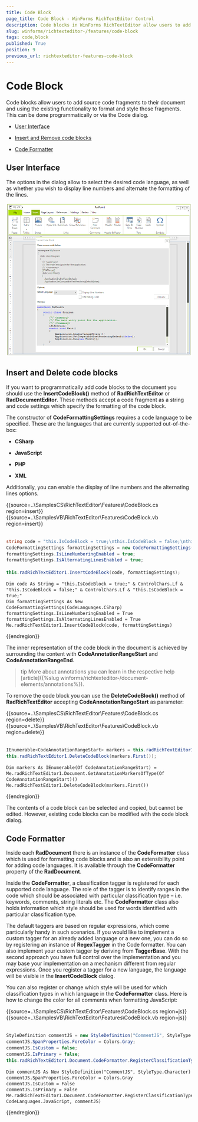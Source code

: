 ```yaml
---
title: Code Block
page_title: Code Block - WinForms RichTextEditor Control
description: Code blocks in WinForms RichTextEditor allow users to add source code fragments to their document and using the existing functionality to format and style those fragments.
slug: winforms/richtexteditor-/features/code-block
tags: code,block
published: True
position: 9
previous_url: richtexteditor-features-code-block
---
```


# Code Block

Code blocks allow users to add source code fragments to their document and using the existing functionality to format and style those fragments. This can be done programmatically or via the Code dialog.
      

* [User Interface](#user-interface)

* [Insert and Remove code blocks](#insert-and-delete-code-blocks)

* [Code Formatter](#code-formatter)

## User Interface

The options in the dialog allow to select the desired code language, as well as whether you wish to display line numbers and alternate the formatting of the lines.

![richtexteditor-features-code-block 001](images/richtexteditor-features-code-block001.png)

## Insert and Delete code blocks

If you want to programmatically add code blocks to the document you should use the __InsertCodeBlock()__ method of __RadRichTextEditor__ or __RadDocumentEditor__. These methods accept a code fragment as a string and code settings which specify the formatting of the code block.
        
The constructor of __CodeFormattingSettings__ requires a code language to be specified. These are the languages that are currently supported out-of-the-box:
        
* **CSharp**

* **JavaScript**

* **PHP**

* **XML**

Additionally, you can enable the display of line numbers and the alternating lines options.

{{source=..\SamplesCS\RichTextEditor\Features\CodeBlock.cs region=insert}} 
{{source=..\SamplesVB\RichTextEditor\Features\CodeBlock.vb region=insert}} 

````C#
            
string code = "this.IsCodeBlock = true;\nthis.IsCodeBlock = false;\nthis.IsCodeBlock = true;";
CodeFormattingSettings formattingSettings = new CodeFormattingSettings(CodeLanguages.CSharp);
formattingSettings.IsLineNumberingEnabled = true;
formattingSettings.IsAlternatingLinesEnabled = true;
            
this.radRichTextEditor1.InsertCodeBlock(code, formattingSettings);

````
````VB.NET
Dim code As String = "this.IsCodeBlock = true;" & ControlChars.Lf & "this.IsCodeBlock = false;" & ControlChars.Lf & "this.IsCodeBlock = true;"
Dim formattingSettings As New CodeFormattingSettings(CodeLanguages.CSharp)
formattingSettings.IsLineNumberingEnabled = True
formattingSettings.IsAlternatingLinesEnabled = True
Me.radRichTextEditor1.InsertCodeBlock(code, formattingSettings)

````

{{endregion}} 

The inner representation of the code block in the document is achieved by surrounding the content with __CodeAnnotationRangeStart__ and __CodeAnnotationRangeEnd__.
        
>tip More about annotations you can learn in the respective help [article]({%slug winforms/richtexteditor-/document-elements/annotations%}).

To remove the code block you can use the __DeleteCodeBlock()__ method of __RadRichTextEditor__ accepting __CodeAnnotationRangeStart__ as parameter:

{{source=..\SamplesCS\RichTextEditor\Features\CodeBlock.cs region=delete}} 
{{source=..\SamplesVB\RichTextEditor\Features\CodeBlock.vb region=delete}} 

````C#
            
IEnumerable<CodeAnnotationRangeStart> markers = this.radRichTextEditor1.Document.GetAnnotationMarkersOfType<CodeAnnotationRangeStart>();
this.radRichTextEditor1.DeleteCodeBlock(markers.First());

````
````VB.NET
Dim markers As IEnumerable(Of CodeAnnotationRangeStart) = Me.radRichTextEditor1.Document.GetAnnotationMarkersOfType(Of CodeAnnotationRangeStart)()
Me.radRichTextEditor1.DeleteCodeBlock(markers.First())

````

{{endregion}} 

The contents of a code block can be selected and copied, but cannot be edited. However, existing code blocks can be modified with the code block dialog.

## Code Formatter

Inside each __RadDocument__ there is an instance of the __CodeFormatter__ class which is used for formatting code blocks and is also an extensibility point for adding code languages. It is available through the __CodeFormatter__ property of the __RadDocument__.
        
Inside the __CodeFormatter__, a classification tagger is registered for each supported code language. The role of the tagger is to identify ranges in the code which should be associated with particular classification type – i.e. keywords, comments, string literals etc. The __CodeFormatter__ class also holds information which style should be used for words identified with particular classification type.        

The default taggers are based on regular expressions, which come particularly handy in such scenarios. If you would like to implement a custom tagger for an already added language or a new one, you can do so by registering an instance of __RegexTagger__ in the Code formatter. You can also implement your custom tagger by deriving from __TaggerBase__. With the second approach you have full control over the implementation and you may base your implementation on a mechanism different from regular expressions. Once you register a tagger for a new language,
the language will be visible in the __InsertCodeBlock__ dialog.
        
You can also register or change which style will be used for which classification types in which language in the __CodeFormatter__ class. Here is how to change the color for all comments when formatting JavaScript:

{{source=..\SamplesCS\RichTextEditor\Features\CodeBlock.cs region=js}} 
{{source=..\SamplesVB\RichTextEditor\Features\CodeBlock.vb region=js}} 

````C#
            
StyleDefinition commentJS = new StyleDefinition("CommentJS", StyleType.Character);
commentJS.SpanProperties.ForeColor = Colors.Gray;
commentJS.IsCustom = false;
commentJS.IsPrimary = false;
this.radRichTextEditor1.Document.CodeFormatter.RegisterClassificationType(ClassificationTypes.Comment, CodeLanguages.JavaScript, commentJS);

````
````VB.NET
Dim commentJS As New StyleDefinition("CommentJS", StyleType.Character)
commentJS.SpanProperties.ForeColor = Colors.Gray
commentJS.IsCustom = False
commentJS.IsPrimary = False
Me.radRichTextEditor1.Document.CodeFormatter.RegisterClassificationType(ClassificationTypes.Comment, CodeLanguages.JavaScript, commentJS)

````

{{endregion}} 



